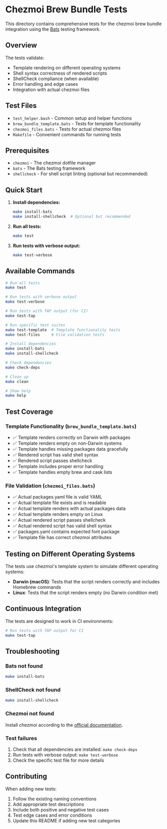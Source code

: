 # Chezmoi Brew Bundle Tests

This directory contains comprehensive tests for the chezmoi brew bundle integration using the [Bats](https://github.com/bats-core/bats-core) testing framework.

## Overview

The tests validate:
- Template rendering on different operating systems
- Shell syntax correctness of rendered scripts
- ShellCheck compliance (when available)
- Error handling and edge cases
- Integration with actual chezmoi files

## Test Files

- `test_helper.bash` - Common setup and helper functions
- `brew_bundle_template.bats` - Tests for template functionality
- `chezmoi_files.bats` - Tests for actual chezmoi files
- `Makefile` - Convenient commands for running tests

## Prerequisites

- `chezmoi` - The chezmoi dotfile manager
- `bats` - The Bats testing framework
- `shellcheck` - For shell script linting (optional but recommended)

## Quick Start

1. **Install dependencies:**
   ```bash
   make install-bats
   make install-shellcheck  # Optional but recommended
   ```

2. **Run all tests:**
   ```bash
   make test
   ```

3. **Run tests with verbose output:**
   ```bash
   make test-verbose
   ```

## Available Commands

```bash
# Run all tests
make test

# Run tests with verbose output
make test-verbose

# Run tests with TAP output (for CI)
make test-tap

# Run specific test suites
make test-template  # Template functionality tests
make test-files     # File validation tests

# Install dependencies
make install-bats
make install-shellcheck

# Check dependencies
make check-deps

# Clean up
make clean

# Show help
make help
```

## Test Coverage

### Template Functionality (`brew_bundle_template.bats`)

- ✅ Template renders correctly on Darwin with packages
- ✅ Template renders empty on non-Darwin systems
- ✅ Template handles missing packages data gracefully
- ✅ Rendered script has valid shell syntax
- ✅ Rendered script passes shellcheck
- ✅ Template includes proper error handling
- ✅ Template handles empty brew and cask lists

### File Validation (`chezmoi_files.bats`)

- ✅ Actual packages.yaml file is valid YAML
- ✅ Actual template file exists and is readable
- ✅ Actual template renders with actual packages data
- ✅ Actual template renders empty on Linux
- ✅ Actual rendered script passes shellcheck
- ✅ Actual rendered script has valid shell syntax
- ✅ packages.yaml contains expected font package
- ✅ Template file has correct chezmoi attributes

## Testing on Different Operating Systems

The tests use chezmoi's template system to simulate different operating systems:

- **Darwin (macOS)**: Tests that the script renders correctly and includes Homebrew commands
- **Linux**: Tests that the script renders empty (no Darwin condition met)

## Continuous Integration

The tests are designed to work in CI environments:

```bash
# Run tests with TAP output for CI
make test-tap
```

## Troubleshooting

### Bats not found
```bash
make install-bats
```

### ShellCheck not found
```bash
make install-shellcheck
```

### Chezmoi not found
Install chezmoi according to the [official documentation](https://chezmoi.io/getting-started/install/).

### Test failures
1. Check that all dependencies are installed: `make check-deps`
2. Run tests with verbose output: `make test-verbose`
3. Check the specific test file for more details

## Contributing

When adding new tests:

1. Follow the existing naming conventions
2. Add appropriate test descriptions
3. Include both positive and negative test cases
4. Test edge cases and error conditions
5. Update this README if adding new test categories

